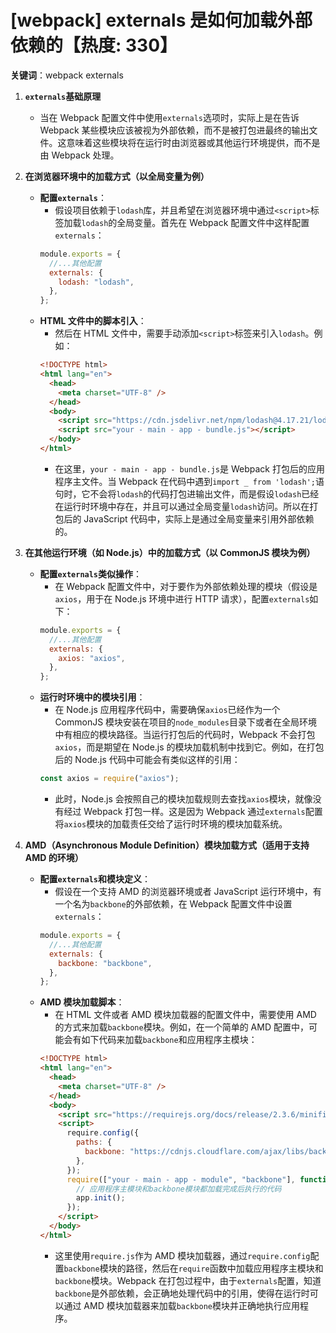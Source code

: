 # [webpack] externals 是如何加载外部依赖的【热度: 330】

**关键词**：webpack externals

1. **`externals`基础原理**

   - 当在 Webpack 配置文件中使用`externals`选项时，实际上是在告诉 Webpack 某些模块应该被视为外部依赖，而不是被打包进最终的输出文件。这意味着这些模块将在运行时由浏览器或其他运行环境提供，而不是由 Webpack 处理。

2. **在浏览器环境中的加载方式（以全局变量为例）**

   - **配置`externals`**：
     - 假设项目依赖于`lodash`库，并且希望在浏览器环境中通过`<script>`标签加载`lodash`的全局变量。首先在 Webpack 配置文件中这样配置`externals`：
     ```javascript
     module.exports = {
       //...其他配置
       externals: {
         lodash: "lodash",
       },
     };
     ```
   - **HTML 文件中的脚本引入**：
     - 然后在 HTML 文件中，需要手动添加`<script>`标签来引入`lodash`。例如：
     ```html
     <!DOCTYPE html>
     <html lang="en">
       <head>
         <meta charset="UTF-8" />
       </head>
       <body>
         <script src="https://cdn.jsdelivr.net/npm/lodash@4.17.21/lodash.min.js"></script>
         <script src="your - main - app - bundle.js"></script>
       </body>
     </html>
     ```
     - 在这里，`your - main - app - bundle.js`是 Webpack 打包后的应用程序主文件。当 Webpack 在代码中遇到`import _ from 'lodash';`语句时，它不会将`lodash`的代码打包进输出文件，而是假设`lodash`已经在运行时环境中存在，并且可以通过全局变量`lodash`访问。所以在打包后的 JavaScript 代码中，实际上是通过全局变量来引用外部依赖的。

3. **在其他运行环境（如 Node.js）中的加载方式（以 CommonJS 模块为例）**

   - **配置`externals`类似操作**：
     - 在 Webpack 配置文件中，对于要作为外部依赖处理的模块（假设是`axios`，用于在 Node.js 环境中进行 HTTP 请求），配置`externals`如下：
     ```javascript
     module.exports = {
       //...其他配置
       externals: {
         axios: "axios",
       },
     };
     ```
   - **运行时环境中的模块引用**：
     - 在 Node.js 应用程序代码中，需要确保`axios`已经作为一个 CommonJS 模块安装在项目的`node_modules`目录下或者在全局环境中有相应的模块路径。当运行打包后的代码时，Webpack 不会打包`axios`，而是期望在 Node.js 的模块加载机制中找到它。例如，在打包后的 Node.js 代码中可能会有类似这样的引用：
     ```javascript
     const axios = require("axios");
     ```
     - 此时，Node.js 会按照自己的模块加载规则去查找`axios`模块，就像没有经过 Webpack 打包一样。这是因为 Webpack 通过`externals`配置将`axios`模块的加载责任交给了运行时环境的模块加载系统。

4. **AMD（Asynchronous Module Definition）模块加载方式（适用于支持 AMD 的环境）**
   - **配置`externals`和模块定义**：
     - 假设在一个支持 AMD 的浏览器环境或者 JavaScript 运行环境中，有一个名为`backbone`的外部依赖，在 Webpack 配置文件中设置`externals`：
     ```javascript
     module.exports = {
       //...其他配置
       externals: {
         backbone: "backbone",
       },
     };
     ```
   - **AMD 模块加载脚本**：
     - 在 HTML 文件或者 AMD 模块加载器的配置文件中，需要使用 AMD 的方式来加载`backbone`模块。例如，在一个简单的 AMD 配置中，可能会有如下代码来加载`backbone`和应用程序主模块：
     ```html
     <!DOCTYPE html>
     <html lang="en">
       <head>
         <meta charset="UTF-8" />
       </head>
       <body>
         <script src="https://requirejs.org/docs/release/2.3.6/minified/require.js"></script>
         <script>
           require.config({
             paths: {
               backbone: "https://cdnjs.cloudflare.com/ajax/libs/backbone.js/1.4.0/backbone-min",
             },
           });
           require(["your - main - app - module", "backbone"], function (app, backbone) {
             // 应用程序主模块和backbone模块都加载完成后执行的代码
             app.init();
           });
         </script>
       </body>
     </html>
     ```
     - 这里使用`require.js`作为 AMD 模块加载器，通过`require.config`配置`backbone`模块的路径，然后在`require`函数中加载应用程序主模块和`backbone`模块。Webpack 在打包过程中，由于`externals`配置，知道`backbone`是外部依赖，会正确地处理代码中的引用，使得在运行时可以通过 AMD 模块加载器来加载`backbone`模块并正确地执行应用程序。